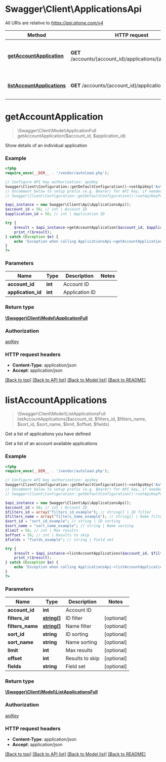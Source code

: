 # Swagger\Client\ApplicationsApi

All URIs are relative to *https://api.phone.com/v4*

Method | HTTP request | Description
------------- | ------------- | -------------
[**getAccountApplication**](ApplicationsApi.md#getAccountApplication) | **GET** /accounts/{account_id}/applications/{application_id} | Show details of an individual application
[**listAccountApplications**](ApplicationsApi.md#listAccountApplications) | **GET** /accounts/{account_id}/applications | Get a list of applications you have defined


# **getAccountApplication**
> \Swagger\Client\Model\ApplicationFull getAccountApplication($account_id, $application_id)

Show details of an individual application



### Example
```php
<?php
require_once(__DIR__ . '/vendor/autoload.php');

// Configure API key authorization: apiKey
Swagger\Client\Configuration::getDefaultConfiguration()->setApiKey('Authorization', 'YOUR_API_KEY');
// Uncomment below to setup prefix (e.g. Bearer) for API key, if needed
// Swagger\Client\Configuration::getDefaultConfiguration()->setApiKeyPrefix('Authorization', 'Bearer');

$api_instance = new Swagger\Client\Api\ApplicationsApi();
$account_id = 56; // int | Account ID
$application_id = 56; // int | Application ID

try {
    $result = $api_instance->getAccountApplication($account_id, $application_id);
    print_r($result);
} catch (Exception $e) {
    echo 'Exception when calling ApplicationsApi->getAccountApplication: ', $e->getMessage(), PHP_EOL;
}
?>
```

### Parameters

Name | Type | Description  | Notes
------------- | ------------- | ------------- | -------------
 **account_id** | **int**| Account ID |
 **application_id** | **int**| Application ID |

### Return type

[**\Swagger\Client\Model\ApplicationFull**](../Model/ApplicationFull.md)

### Authorization

[apiKey](../../README.md#apiKey)

### HTTP request headers

 - **Content-Type**: application/json
 - **Accept**: application/json

[[Back to top]](#) [[Back to API list]](../../README.md#documentation-for-api-endpoints) [[Back to Model list]](../../README.md#documentation-for-models) [[Back to README]](../../README.md)

# **listAccountApplications**
> \Swagger\Client\Model\ListApplicationsFull listAccountApplications($account_id, $filters_id, $filters_name, $sort_id, $sort_name, $limit, $offset, $fields)

Get a list of applications you have defined

Get a list of an account available applications

### Example
```php
<?php
require_once(__DIR__ . '/vendor/autoload.php');

// Configure API key authorization: apiKey
Swagger\Client\Configuration::getDefaultConfiguration()->setApiKey('Authorization', 'YOUR_API_KEY');
// Uncomment below to setup prefix (e.g. Bearer) for API key, if needed
// Swagger\Client\Configuration::getDefaultConfiguration()->setApiKeyPrefix('Authorization', 'Bearer');

$api_instance = new Swagger\Client\Api\ApplicationsApi();
$account_id = 56; // int | Account ID
$filters_id = array("filters_id_example"); // string[] | ID filter
$filters_name = array("filters_name_example"); // string[] | Name filter
$sort_id = "sort_id_example"; // string | ID sorting
$sort_name = "sort_name_example"; // string | Name sorting
$limit = 56; // int | Max results
$offset = 56; // int | Results to skip
$fields = "fields_example"; // string | Field set

try {
    $result = $api_instance->listAccountApplications($account_id, $filters_id, $filters_name, $sort_id, $sort_name, $limit, $offset, $fields);
    print_r($result);
} catch (Exception $e) {
    echo 'Exception when calling ApplicationsApi->listAccountApplications: ', $e->getMessage(), PHP_EOL;
}
?>
```

### Parameters

Name | Type | Description  | Notes
------------- | ------------- | ------------- | -------------
 **account_id** | **int**| Account ID |
 **filters_id** | [**string[]**](../Model/string.md)| ID filter | [optional]
 **filters_name** | [**string[]**](../Model/string.md)| Name filter | [optional]
 **sort_id** | **string**| ID sorting | [optional]
 **sort_name** | **string**| Name sorting | [optional]
 **limit** | **int**| Max results | [optional]
 **offset** | **int**| Results to skip | [optional]
 **fields** | **string**| Field set | [optional]

### Return type

[**\Swagger\Client\Model\ListApplicationsFull**](../Model/ListApplicationsFull.md)

### Authorization

[apiKey](../../README.md#apiKey)

### HTTP request headers

 - **Content-Type**: application/json
 - **Accept**: application/json

[[Back to top]](#) [[Back to API list]](../../README.md#documentation-for-api-endpoints) [[Back to Model list]](../../README.md#documentation-for-models) [[Back to README]](../../README.md)

